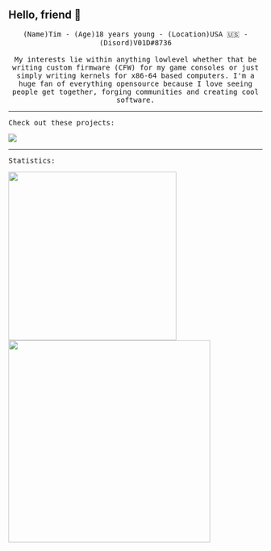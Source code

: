## Hello, friend 👋

<p align="center">
<!--   <img src="https://raw.githubusercontent.com/coderjojo/coderjojo/master/img/github.gif" width=100> -->
  <samp>
    (Name)Tim - (Age)18 years young - (Location)USA 🇺🇸 - (Disord)V01D#8736
  </samp>
<br><br>
  <samp>
    My interests lie within anything lowlevel whether that be writing custom firmware (CFW) for my game consoles or just simply writing kernels for x86-64 based computers. I'm a huge fan of everything opensource because I love seeing people get together, forging communities and creating cool software.
  </samp>
</p>
<hr>
<p>
  <samp>
    Check out these projects:
  </samp>
 </p>
 <img src="https://github-readme-stats.vercel.app/api/pin/?username=V01D-NULL&repo=MoonOS&layout=compact&theme=apprentice"></img>
<hr>

<p>
  <samp>
    Statistics:
  </samp>
</p>
<!-- This will place the images next to eachother -->
<a href="#">
  <img align="center" src="https://github-readme-stats.vercel.app/api/top-langs/?username=V01D-NULL&layout=compact&theme=apprentice" width="333" />
</a>
<a href="#">
  <img align="center" src="https://github-readme-stats.vercel.app/api?username=V01D-NULL&show_icons=true&theme=apprentice" width="400"/>
</a>
